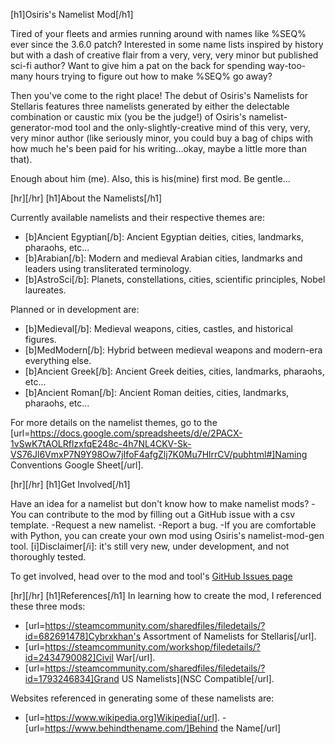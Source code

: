 [h1]Osiris's Namelist Mod[/h1]

Tired of your fleets and armies running around with names like %SEQ% ever since the 3.6.0 patch? 
Interested in some name lists inspired by history but with a dash of creative flair from a very, very, very minor but published sci-fi author? Want to give him a pat on the back for spending way-too-many hours trying to figure out how to make %SEQ% go away?

Then you've come to the right place! The debut of Osiris's Namelists for Stellaris features three namelists generated by either the delectable combination or caustic mix (you be the judge!) of Osiris's namelist-generator-mod tool and the only-slightly-creative mind of this very, very, very minor author (like seriously minor, you could buy a bag of chips with how much he's been paid for his writing...okay, maybe a little more than that). 

Enough about him (me). Also, this is his(mine) first mod. Be gentle...

[hr][/hr]
[h1]About the Namelists[/h1]

Currently available namelists and their respective themes are:

- [b]Ancient Egyptian[/b]: Ancient Egyptian deities, cities, landmarks, pharaohs, etc...
- [b]Arabian[/b]: Modern and medieval Arabian cities, landmarks and leaders using transliterated terminology.
- [b]AstroSci[/b]: Planets, constellations, cities, scientific principles, Nobel laureates.

Planned or in development are:
- [b]Medieval[/b]: Medieval weapons, cities, castles, and historical figures.
- [b]MedModern[/b]: Hybrid between medieval weapons and modern-era everything else.
- [b]Ancient Greek[/b]: Ancient Greek deities, cities, landmarks, pharaohs, etc...
- [b]Ancient Roman[/b]: Ancient Roman deities, cities, landmarks, pharaohs, etc...

For more details on the namelist themes, go to the [url=https://docs.google.com/spreadsheets/d/e/2PACX-1vSwK7tAOLRflzxfqE248c-4h7NL4CKV-Sk-VS76Jl6VmxP7N9Y98Ow7jIfoF4afgZlj7K0Mu7HlrrCV/pubhtml#]Naming Conventions Google Sheet[/url].

[hr][/hr]
[h1]Get Involved[/h1]

Have an idea for a namelist but don't know how to make namelist mods? 
-You can contribute to the mod by filling out a GitHub issue with a csv template.
-Request a new namelist.
-Report a bug.
-If you are comfortable with Python, you can create your own mod using Osiris's namelist-mod-gen tool. 
[i]Disclaimer[/i]: it's still very new, under development, and not thoroughly tested.

To get involved, head over to the mod and tool's [GitHub Issues page](https://github.com/Osiris1975/namelist-mod-gen/issues/new/choose)


[hr][/hr]
[h1]References[/h1]
In learning how to create the mod, I referenced these three mods:
- [url=https://steamcommunity.com/sharedfiles/filedetails/?id=682691478]Cybrxkhan's Assortment of Namelists for Stellaris[/url].
- [url=https://steamcommunity.com/workshop/filedetails/?id=2434790082]Civil War[/url].
- [url=https://steamcommunity.com/sharedfiles/filedetails/?id=1793246834]Grand US Namelists](NSC Compatible[/url].


Websites referenced in generating some of these namelists are:
- [url=https://www.wikipedia.org]Wikipedia[/url].
-[url=https://www.behindthename.com/]Behind the Name[/url]
